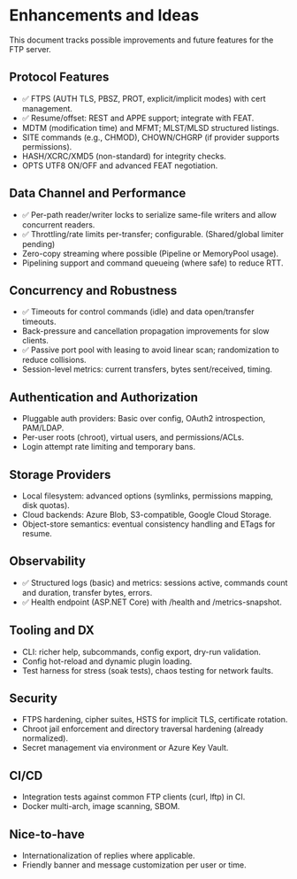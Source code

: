 # Enhancements and Ideas

This document tracks possible improvements and future features for the FTP server.

## Protocol Features

- ✅ FTPS (AUTH TLS, PBSZ, PROT, explicit/implicit modes) with cert management.
- ✅ Resume/offset: REST and APPE support; integrate with FEAT.
- MDTM (modification time) and MFMT; MLST/MLSD structured listings.
- SITE commands (e.g., CHMOD), CHOWN/CHGRP (if provider supports permissions).
- HASH/XCRC/XMD5 (non-standard) for integrity checks.
- OPTS UTF8 ON/OFF and advanced FEAT negotiation.

## Data Channel and Performance

- ✅ Per-path reader/writer locks to serialize same-file writers and allow concurrent readers.
- ✅ Throttling/rate limits per-transfer; configurable. (Shared/global limiter pending)
- Zero-copy streaming where possible (Pipeline or MemoryPool usage).
- Pipelining support and command queueing (where safe) to reduce RTT.

## Concurrency and Robustness

- ✅ Timeouts for control commands (idle) and data open/transfer timeouts.
- Back-pressure and cancellation propagation improvements for slow clients.
- ✅ Passive port pool with leasing to avoid linear scan; randomization to reduce collisions.
- Session-level metrics: current transfers, bytes sent/received, timing.

## Authentication and Authorization

- Pluggable auth providers: Basic over config, OAuth2 introspection, PAM/LDAP.
- Per-user roots (chroot), virtual users, and permissions/ACLs.
- Login attempt rate limiting and temporary bans.

## Storage Providers

- Local filesystem: advanced options (symlinks, permissions mapping, disk quotas).
- Cloud backends: Azure Blob, S3-compatible, Google Cloud Storage.
- Object-store semantics: eventual consistency handling and ETags for resume.

## Observability

- ✅ Structured logs (basic) and metrics: sessions active, commands count and duration, transfer bytes, errors.
- ✅ Health endpoint (ASP.NET Core) with /health and /metrics-snapshot.

## Tooling and DX

- CLI: richer help, subcommands, config export, dry-run validation.
- Config hot-reload and dynamic plugin loading.
- Test harness for stress (soak tests), chaos testing for network faults.

## Security

- FTPS hardening, cipher suites, HSTS for implicit TLS, certificate rotation.
- Chroot jail enforcement and directory traversal hardening (already normalized).
- Secret management via environment or Azure Key Vault.

## CI/CD

- Integration tests against common FTP clients (curl, lftp) in CI.
- Docker multi-arch, image scanning, SBOM.

## Nice-to-have

- Internationalization of replies where applicable.
- Friendly banner and message customization per user or time.
